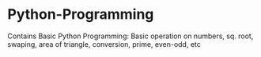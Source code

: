 # Python-Programming
Contains Basic Python Programming: Basic operation on numbers, sq. root, swaping, area of triangle, conversion, prime, even-odd, etc
